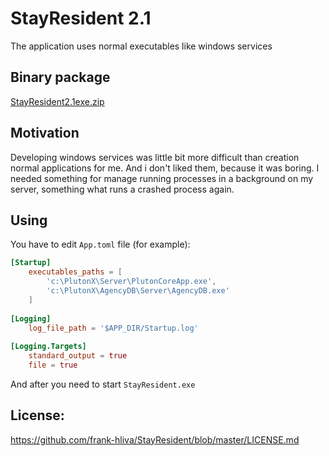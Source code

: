 # StayResident 2.1

The application uses normal executables like windows services

## Binary package

[StayResident2.1exe.zip](https://github.com/frank-hliva/StayResident/raw/master/StayResident2.1.zip)

## Motivation

Developing windows services was little bit more difficult than creation normal applications for me. And i don't liked them, because it was boring. I needed something for manage running processes in a background on my server, something what runs a crashed process again.

## Using

You have to edit `App.toml` file (for example):

```toml
[Startup]
	executables_paths = [
		'c:\PlutonX\Server\PlutonCoreApp.exe',
		'c:\PlutonX\AgencyDB\Server\AgencyDB.exe'
	]
	
[Logging]
	log_file_path = '$APP_DIR/Startup.log'
	
[Logging.Targets]
	standard_output = true
	file = true
```
  
And after you need to start `StayResident.exe`

## License:

https://github.com/frank-hliva/StayResident/blob/master/LICENSE.md

